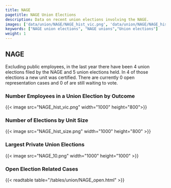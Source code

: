 ```yaml
---
title: NAGE
pagetitle: NAGE Union Elections
description: Data on recent union elections involving the NAGE.
images: ['data/union/NAGE/NAGE_hist_vic.png', 'data/union/NAGE/NAGE_hist_size.png', 'data/union/NAGE/NAGE_10.png']
keywords: ["NAGE union elections", "NAGE unions","Union elections"]
weight: 1
---
```

##  NAGE

Excluding public employees, in the last year there have been 4 union elections filed by the NAGE and 5 union elections held. In 4 of those elections a new unit was certified. There are currently 0 open representation cases and 0 of are still waiting to vote.

### Number Employees in a Union Election by Outcome
{{< image src="NAGE_hist_vic.png" width="1000" height="800">}}

### Number of Elections by Unit Size
{{< image src="NAGE_hist_size.png" width="1000" height="800" >}}

### Largest Private Union Elections
{{< image src="NAGE_10.png" width="1000" height="1000"  >}}

### Open Election Related Cases
{{< readtable table="/tables/union/NAGE_open.html" >}}

